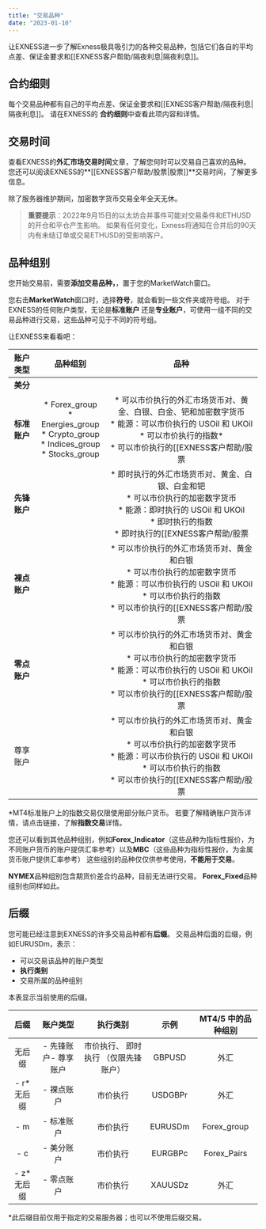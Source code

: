 ```yaml
---
title: "交易品种"
date: "2023-01-10"
---
```


让EXNESS进一步了解Exness极具吸引力的各种交易品种，包括它们各自的平均点差、保证金要求和[[EXNESS客户帮助/隔夜利息|隔夜利息]]。

## 合约细则

每个交易品种都有自己的平均点差、保证金要求和[[EXNESS客户帮助/隔夜利息|隔夜利息]]。 请在EXNESS的 **合约细则**中查看此项内容和详情。

## 交易时间

查看EXNESS的**外汇市场交易时间**文章，了解您何时可以交易自己喜欢的品种。 您还可以阅读EXNESS的**[[EXNESS客户帮助/股票|股票]]**交易时间，了解更多信息。

除了服务器维护期间，加密数字货币交易全年全天无休。

> **重要提示**：2022年9月15日的以太坊合并事件可能对交易条件和ETHUSD的开仓和平仓产生影响。 如果有任何变化，Exness将通知在合并后的90天内有未结订单或交易ETHUSD的受影响客户。

## 品种组别

您开始交易前，需要**添加交易品种，**，置于您的MarketWatch窗口。

您右击**MarketWatch**窗口时，选择**符号**，就会看到一些文件夹或符号组。 对于EXNESS的任何账户类型，无论是**标准账户** 还是**专业账户**，可使用一组不同的交易品种进行交易，这些品种可见于不同的符号组。

让EXNESS来看看吧：

|账户类型|品种组别 |品种 |
|:----:|:----:|:----:|
| **美分** | |  |
|**标准账户**|* Forex\_group<br/>* Energies\_group<br/>* Crypto\_group<br/>* Indices\_group<br/>* Stocks\_group|* 可以市价执行的外汇市场货币对、黄金、白银、白金、钯和加密数字货币<br/>* 能源：可以市价执行的 USOil 和 UKOil<br/>* 可以市价执行的指数\*<br/>* 可以市价执行的[[EXNESS客户帮助/股票|股票]]|
|**先锋账户**| | * 即时执行的外汇市场货币对、黄金、白银、白金和钯<br/>* 可以市价执行的加密数字货币<br/>* 能源：即时执行的 USOil 和 UKOil<br/>* 即时执行的指数<br/>* 即时执行的[[EXNESS客户帮助/股票|股票]]  |
|**裸点账户**| |* 可以市价执行的外汇市场货币对、黄金和白银<br/>* 可以市价执行的加密数字货币<br/>* 能源：可以市价执行的 USOil 和 UKOil<br/>* 可以市价执行的指数<br/>* 可以市价执行的[[EXNESS客户帮助/股票|股票]]|
|**零点账户**| |* 可以市价执行的外汇市场货币对、黄金和白银<br/>* 可以市价执行的加密数字货币<br/>* 能源：可以市价执行的 USOil 和 UKOil<br/>* 可以市价执行的指数<br/>* 可以市价执行的[[EXNESS客户帮助/股票|股票]]|
|尊享账户| |* 可以市价执行的外汇市场货币对、黄金和白银<br/>* 可以市价执行的加密数字货币<br/>* 能源：可以市价执行的 USOil 和 UKOil<br/>* 可以市价执行的指数<br/>* 可以市价执行的[[EXNESS客户帮助/股票|股票]]|

*MT4标准账户上的指数交易仅限使用部分账户货币。 若要了解精确账户货币详情，请点击链接，了解**指数交易**详情。

您还可以看到其他品种组别，例如**Forex_Indicator**（这些品种为指标性报价，为不同账户货币的账户提供汇率参考）以及**MBC**（这些品种为指标性报价，为金属货币账户提供汇率参考） 这些组别的品种仅仅供参考使用，**不能用于交易**。

**NYMEX**品种组别包含期货价差合约品种，目前无法进行交易。 **Forex_Fixed**品种组别也同样如此。

## 后缀

您可能已经注意到EXNESS的许多交易品种都有**后缀**。 交易品种后面的后缀，例如EURUSDm，表示：

- 可以交易该品种的账户类型
- **执行类别**
- 交易所属的品种组别

本表显示当前使用的后缀。

| **后缀**| **账户类型** | **执行类别**| **示例** | **MT4/5 中的品种组别** |
| :----:| :----: | :----: | :----: | :----:|
| 无后缀| - 先锋账户- 尊享账户 | 市价执行、 即时执行 （仅限先锋账户） | GBPUSD| 外汇 |
| - r*无后缀 | - 裸点账户 | 市价执行 | USDGBPr  | 外汇 |
| - m| - 标准账户 | 市价执行 | EURUSDm  | Forex_group  |
| - c| - 美分账户 | 市价执行 | EURGBPc  | Forex_Pairs  |
| - z*无后缀 | - 零点账户 | 市价执行 | XAUUSDz  | 外汇 |

*此后缀目前仅用于指定的交易服务器；也可以不使用后缀交易。
